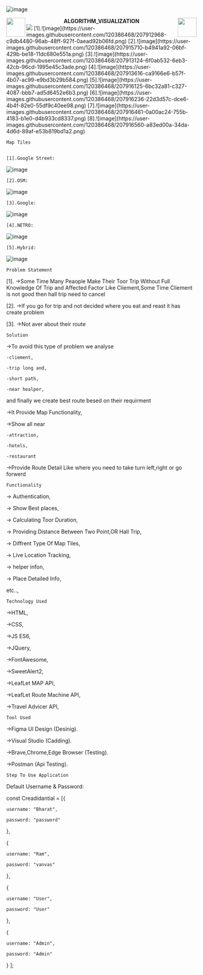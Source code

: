 ![image](https://github.com/godkingjay/godkingjay/blob/master/assets/borderseparator.gif)
<div align="center">
  <img src="https://github.com/godkingjay/godkingjay/blob/master/assets/animated-flame-01.gif" height="50px" align="left"/>
  <strong>ALGORITHM_VISUALIZATION</strong>
  <img src="https://github.com/godkingjay/godkingjay/blob/master/assets/animated-flame-01.gif" height="50px" align="right"/>
</div>
<img src="https://github.com/godkingjay/godkingjay/blob/master/assets/borderseparator.gif"/>
[1].![image](https://user-images.githubusercontent.com/120386468/207912968-c9db4480-96ab-48ff-927f-0aead92b06fd.png)
[2].![image](https://user-images.githubusercontent.com/120386468/207915710-b4941a92-06bf-429b-be18-11dc680e551a.png)
[3].![image](https://user-images.githubusercontent.com/120386468/207913124-6f0ab532-6eb3-42cb-96cd-1995e45c3ade.png)
[4].![image](https://user-images.githubusercontent.com/120386468/207913616-ca9166e6-b57f-4b07-ac99-e9bd3b29b584.png)
[5].![image](https://user-images.githubusercontent.com/120386468/207916125-6bc32a81-c327-4087-bbb7-ad5d6452e6b3.png)
[6].![image](https://user-images.githubusercontent.com/120386468/207916236-22d3d57c-dce6-4b4f-82e0-55df9c40ee98.png)
[7].![image](https://user-images.githubusercontent.com/120386468/207916461-0a00ac24-755b-4183-b1e0-d4b933cd8337.png)
[8].![image](https://user-images.githubusercontent.com/120386468/207916560-a83ed00a-34da-4d6d-89af-e53b819bd1a2.png)

                    
    Map Tiles
                    
  
    [1].Google Street:
![image](https://user-images.githubusercontent.com/120386468/207916958-59c58c73-5b0e-48bb-8320-c722f5f7162d.png)

    [2].OSM:
![image](https://user-images.githubusercontent.com/120386468/207917171-518096bf-f296-4a35-b008-039718576d34.png)

    [3].Google:
 ![image](https://user-images.githubusercontent.com/120386468/207917361-280a9cb1-ce15-4ea0-aef4-955c4a880045.png)

    [4].NETRO:
 ![image](https://user-images.githubusercontent.com/120386468/207917526-8ca373d0-b9f0-46b6-8e8c-f261a4e1259f.png)
  
    [5].Hybrid:
 ![image](https://user-images.githubusercontent.com/120386468/207917637-238112c8-7bdc-46c4-9671-945a76db1efb.png)




                    
    Problem Statement


[1].
->Some Time Many Peaople Make Their Toor Trip Without Full Knowledge Of Trip and Affected Factor
  Like Cliement,Some Time Cliement is not good then hall trip need to cancel

[2].
->If you go for trip and not decided where you eat and reast it has create problem

[3].
->Not aver about their route

                    
    Solution


->To avoid this type of problem we analyse 
    
    -cliement,
    
    -trip long and, 
    
    -short path,
    
    -near healper,
 
 and finally we create best route besed on their requirment

 ->It Provide Map Functionality,
 
 ->Show all near 
 
    -attraction,
    
    -hotels,
    
    -restaurant

->Provide Route Detail Like where you need to take turn left,right or go forwerd

                    
    Functionality


  ->  Authentication,
  
  ->  Show Best places,
  
  ->  Calculating Toor Duration,
  
  ->  Providing Distance Between Two Point,OR Hall Trip,
  
  ->  Diffrent Type Of Map Tiles,
  
  ->  Live Location Tracking,
  
  ->  helper infon,
  
  ->  Place Detailed Info,

etc..,

                    
    Technology Used


  ->HTML,
  
  ->CSS,
  
  ->JS ES6,
  
  ->JQuery,
  
  ->FontAwesome,
  
  ->SweetAlert2,
  
  ->LeafLet MAP API,
  
  ->LeafLet Route Machine API,
  
  ->Travel Advicer API,

                    
    Tool Used


  ->Figma UI Design (Desinig).
  
  ->Visual Studio  (Cadding).
  
  ->Brave,Chrome,Edge Browser (Testing).
  
  ->Postman (Api Testing).

         
    Step To Use Application


Default Username & Password:

const Creadidantial = [{
    
    username: "Bharat",
    
    password: "password"

},

{
    
    username: "Ram",
 
    password: "vanvas"

},

{

    username: "User",

    password: "User"

},

{


    username: "Admin",
    
    password: "Admin"

}
];
